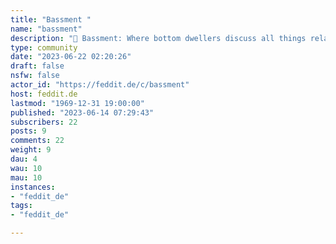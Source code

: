 ```yaml
---
title: "Bassment " 
name: "bassment"
description: "🏡 Bassment: Where bottom dwellers discuss all things related to the lower end 🎸"
type: community
date: "2023-06-22 02:20:26"
draft: false
nsfw: false
actor_id: "https://feddit.de/c/bassment"
host: feddit.de
lastmod: "1969-12-31 19:00:00"
published: "2023-06-14 07:29:43"
subscribers: 22
posts: 9
comments: 22
weight: 9
dau: 4
wau: 10
mau: 10
instances:
- "feddit_de"
tags: 
- "feddit_de"

---
```


